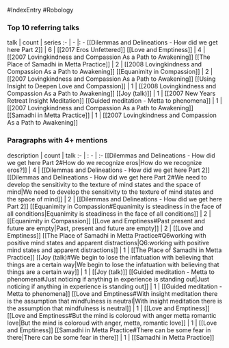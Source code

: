 #IndexEntry #Robology

### Top 10 referring talks
talk | count | series
:- | - |: -
[[Dilemmas and Delineations - How did we get here Part 2]] | 6 | [[2017 Eros Unfettered]]
[[Love and Emptiness]] | 4 | [[2007 Lovingkindness and Compassion As a Path to Awakening]]
[[The Place of Samadhi in Metta Practice]] | 2 | [[2008 Lovingkindness and Compassion As a Path to Awakening]]
[[Equanimity in Compassion]] | 2 | [[2007 Lovingkindness and Compassion As a Path to Awakening]]
[[Using Insight to Deepen Love and Compassion]] | 1 | [[2008 Lovingkindness and Compassion As a Path to Awakening]]
[[Joy (talk)]] | 1 | [[2007 New Years Retreat Insight Meditation]]
[[Guided meditation - Metta to phenomena]] | 1 | [[2007 Lovingkindness and Compassion As a Path to Awakening]]
[[Samadhi in Metta Practice]] | 1 | [[2007 Lovingkindness and Compassion As a Path to Awakening]]

### Paragraphs with 4+ mentions
description | count | talk
:- | : - | :-
[[Dilemmas and Delineations - How did we get here Part 2#How do we recognize eros\|How do we recognize eros?]] | 4 | [[Dilemmas and Delineations - How did we get here Part 2]]
[[Dilemmas and Delineations - How did we get here Part 2#We need to develop the sensitivity to the texture of mind states and the space of mind\|We need to develop the sensitivity to the texture of mind states and the space of mind]] | 2 | [[Dilemmas and Delineations - How did we get here Part 2]]
[[Equanimity in Compassion#Equanimity is steadiness in the face of all conditions\|Equanimity is steadiness in the face of all conditions]] | 2 | [[Equanimity in Compassion]]
[[Love and Emptiness#Past present and future are empty\|Past, present and future are empty]] | 2 | [[Love and Emptiness]]
[[The Place of Samadhi in Metta Practice#Q6working with positive mind states and apparent distractions\|Q6:working with positive mind states and apparent distractions]] | 1 | [[The Place of Samadhi in Metta Practice]]
[[Joy (talk)#We begin to lose the infatuation with believing that things are a certain way\|We begin to lose the infatuation with believing that things are a certain way]] | 1 | [[Joy (talk)]]
[[Guided meditation - Metta to phenomena#Just noticing if anything in experience is standing out\|Just noticing if anything in experience is standing out]] | 1 | [[Guided meditation - Metta to phenomena]]
[[Love and Emptiness#With insight meditation there is the assumption that mindfulness is neutral\|With insight meditation there is the assumption that mindfulness is neutral]] | 1 | [[Love and Emptiness]]
[[Love and Emptiness#But the mind is coloroud with anger metta romantic love\|But the mind is coloroud with anger, metta, romantic love]] | 1 | [[Love and Emptiness]]
[[Samadhi in Metta Practice#There can be some fear in there\|There can be some fear in there]] | 1 | [[Samadhi in Metta Practice]]


